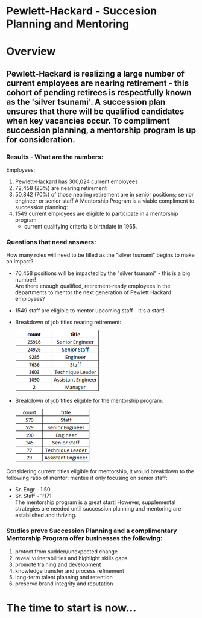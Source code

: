 # Pewlett-Hackard - Succesion Planning and Mentoring
# Overview  
## Pewlett-Hackard is realizing a large number of current employees are nearing retirement - this cohort of pending retirees is respectfully known as the 'silver tsunami'. A succession plan ensures that there will be qualified candidates when key vacancies occur.  To compliment succession planning, a mentorship program is up for consideration.  

### Results - What are the numbers:  
  Employees:
  1. Pewlett-Hackard has 300,024 current employees
  2. 72,458 (23%) are nearing retirement
  3. 50,842 (70%) of those nearing retirement are in senior positions; senior engineer or senior staff
  A Mentorship Program is a viable compliment to succession planning:
  4.  1549 current employees are eligible to participate in a mentorship program
      * current qualifying criteria is birthdate in 1965.
 ### Questions that need answers:
How many roles will need to be filled as the "silver tsunami" begins to make an impact?  
* 70,458 positions will be impacted by the "silver tsunami" - this is a big number!    
Are there enough qualified, retirement-ready employees in the departments to mentor the next generation of Pewlett Hackard employees?  
* 1549 staff are eligible to mentor upcoming staff - it's a start!  
* Breakdown of job titles nearing retirement:    

    ![](/Images/retiring_titles.png)  
    
* Breakdown of job titles eligible for the mentorship program:   

   ![](/Images/mentoring_eligibility_titles.png)  
   
Considering current titles eligible for mentorship, it would breakdown to the following ratio of mentor: mentee if only focusing on senior staff: 
* Sr. Engr - 1:50
* Sr. Staff - 1:171  
The mentorship program is a great start!  However, supplemental strategies are needed until succession planning and mentoring are established and thriving.
### Studies prove Succession Planning and a complimentary Mentorship Program offer businesses the following:
  1. protect from sudden/unexpected change
  2. reveal vulnerabilities and highlight skills gaps
  3. promote training and development
  4. knowledge transfer and process refinement
  5. long-term talent planning and retention
  6. preserve brand integrity and reputation
# The time to start is now...
